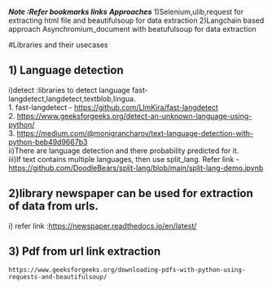 ***Note :Refer bookmarks links*** 
***Approaches***
1)Selenium,ulib,request for extracting html file and beautifulsoup for data extraction
2)Langchain based approach Asynchromium_document with beatufulsoup for data extraction

#Libraries and their usecases <br />

## 1) Language detection <br />
   i)detect :libraries to detect language fast-langdetect,langdetect,textblob,lingua. <br />
     1. fast-langdetect - https://github.com/LlmKira/fast-langdetect <br />
     2. https://www.geeksforgeeks.org/detect-an-unknown-language-using-python/ <br />
     3. https://medium.com/@monigrancharov/text-language-detection-with-python-beb49d9667b3 <br />
   ii)There are language detection and there probability predicted for it. <br />
   iii)If text contains multiple languages, then use split_lang. Refer link - https://github.com/DoodleBears/split-lang/blob/main/split-lang-demo.ipynb
   
## 2)library newspaper can be used for extraction of data from urls. <br />
   i) refer link :https://newspaper.readthedocs.io/en/latest/ <br />



## 3) Pdf from url link extraction <br />
    https://www.geeksforgeeks.org/downloading-pdfs-with-python-using-requests-and-beautifulsoup/

